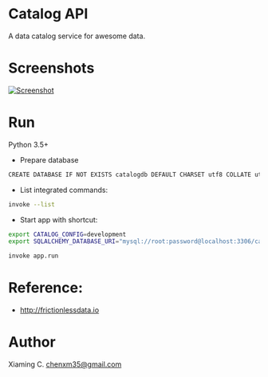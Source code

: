# Catalog API

A data catalog service for awesome data.

# Screenshots

[![Screenshot](https://raw.githubusercontent.com/awesomedata/catalog/master/docs/screenshots/swagger-api.png)](https://github.com/awesomedata/catalog)

# Run

Python 3.5+

* Prepare database

```bash
CREATE DATABASE IF NOT EXISTS catalogdb DEFAULT CHARSET utf8 COLLATE utf8_general_ci;
```

* List integrated commands:

```bash
invoke --list
```

* Start app with shortcut:

```bash
export CATALOG_CONFIG=development
export SQLALCHEMY_DATABASE_URI="mysql://root:password@localhost:3306/catalogdb?charset=utf8"

invoke app.run
```

# Reference:

* http://frictionlessdata.io

# Author

Xiaming C. <chenxm35@gmail.com>
